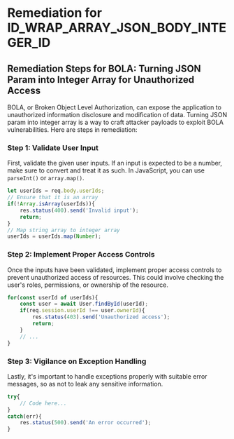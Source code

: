 # Remediation for ID_WRAP_ARRAY_JSON_BODY_INTEGER_ID

## Remediation Steps for BOLA: Turning JSON Param into Integer Array for Unauthorized Access

BOLA, or Broken Object Level Authorization, can expose the application to unauthorized information disclosure and modification of data. Turning JSON param into integer array is a way to craft attacker payloads to exploit BOLA vulnerabilities. Here are steps in remediation:

### Step 1: Validate User Input
First, validate the given user inputs. If an input is expected to be a number, make sure to convert and treat it as such. In JavaScript, you can use `parseInt()` or `array.map()`.

```javascript
let userIds = req.body.userIds;
// Ensure that it is an array
if(!Array.isArray(userIds)){
    res.status(400).send('Invalid input');
    return;
}
// Map string array to integer array
userIds = userIds.map(Number);
```

### Step 2: Implement Proper Access Controls
Once the inputs have been validated, implement proper access controls to prevent unauthorized access of resources. This could involve checking the user's roles, permissions, or ownership of the resource.

```javascript
for(const userId of userIds){
    const user = await User.findById(userId);
    if(req.session.userId !== user.ownerId){
        res.status(403).send('Unauthorized access');
        return;
    }
    // ...
}
```

### Step 3: Vigilance on Exception Handling
Lastly, it's important to handle exceptions properly with suitable error messages, so as not to leak any sensitive information.

```javascript
try{
    // Code here...
}
catch(err){
    res.status(500).send('An error occurred');
}
```
